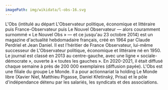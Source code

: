 ```yaml
---
imagePath: img/wikidata/l-obs-16.svg
---
```


L'Obs (intitulé au départ L'Observateur politique, économique et littéraire  puis France-Observateur puis Le Nouvel Observateur — alors couramment surnommé « Le Nouvel Obs » — et ce jusqu'au 23 octobre 2014) est un magazine d'actualité hebdomadaire français, créé en 1964 par Claude Perdriel et Jean Daniel. Il est l'héritier de France Observateur, lui-même successeur de L'Observateur politique, économique et littéraire né en 1950.
Le journal est classé en 2013 au centre-gauche, avec une ligne « sociale-démocrate », ouverte à « toutes les gauches ». En 2020-2021, il était diffusé chaque semaine à près de 200 000 exemplaires (diffusion payée).
L'Obs est une filiale du groupe Le Monde.
Il a pour actionnariat la holding Le Monde libre (Xavier Niel, Matthieu Pigasse, Daniel Křetínský, Prisa) et le pôle d'indépendance détenu par les salariés, les syndicats et des associations.
